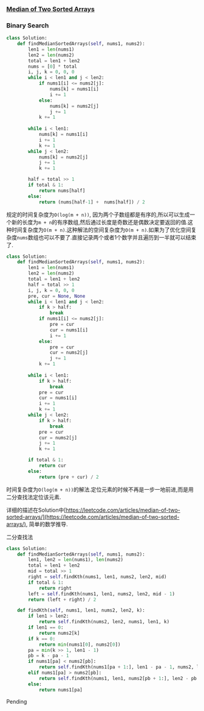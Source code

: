 ### [Median of Two Sorted Arrays](https://leetcode.com/problems/median-of-two-sorted-arrays/)

### Binary Search

```Python
class Solution:
    def findMedianSortedArrays(self, nums1, nums2):
        len1 = len(nums1)
        len2 = len(nums2)
        total = len1 + len2
        nums = [0] * total
        i, j, k = 0, 0, 0
        while i < len1 and j < len2:
            if nums1[i] <= nums2[j]:
                nums[k] = nums1[i]
                i += 1
            else:
                nums[k] = nums2[j]
                j += 1
            k += 1
        
        while i < len1:
            nums[k] = nums1[i]
            i += 1
            k += 1
        while j < len2:
            nums[k] = nums2[j]
            j += 1
            k += 1

        half = total >> 1
        if total & 1:
            return nums[half]
        else:
            return (nums[half-1] +  nums[half]) / 2

```

规定的时间复杂度为```O(log(m + n))```, 因为两个子数组都是有序的,所以可以生成一个新的长度为```m + n```的有序数组,然后通过长度是奇数还是偶数决定要返回的值.这种时间复杂度为```O(m + n)```.这种解法的空间复杂度为```O(m + n)```.如果为了优化空间复杂度```nums```数组也可以不要了.直接记录两个或者1个数字并且遍历到一半就可以结束了.


```Python
class Solution:
    def findMedianSortedArrays(self, nums1, nums2):
        len1 = len(nums1)
        len2 = len(nums2)
        total = len1 + len2
        half = total >> 1
        i, j, k = 0, 0, 0
        pre, cur = None, None
        while i < len1 and j < len2:
            if k > half:
                break
            if nums1[i] <= nums2[j]:
                pre = cur
                cur = nums1[i]
                i += 1
            else:
                pre = cur
                cur = nums2[j]
                j += 1
            k += 1
        
        while i < len1:
            if k > half:
                break
            pre = cur
            cur = nums1[i]
            i += 1
            k += 1
        while j < len2:
            if k > half:
                break
            pre = cur
            cur = nums2[j]
            j += 1
            k += 1

        if total & 1:
            return cur
        else:
            return (pre + cur) / 2

```

时间复杂度为```O(log(m + n))```的解法.定位元素的时候不再是一步一地前进,而是用二分查找法定位该元素.

详细的描述在Solution中[https://leetcode.com/articles/median-of-two-sorted-arrays/](https://leetcode.com/articles/median-of-two-sorted-arrays/), 简单的数学推导.

二分查找法

```Python
class Solution:
    def findMedianSortedArrays(self, nums1, nums2):
        len1, len2 = len(nums1), len(nums2)
        total = len1 + len2
        mid = total >> 1
        right = self.findKth(nums1, len1, nums2, len2, mid)
        if total & 1:
            return right
        left = self.findKth(nums1, len1, nums2, len2, mid - 1)
        return (left + right) / 2

    def findKth(self, nums1, len1, nums2, len2, k):
        if len1 > len2:
            return self.findKth(nums2, len2, nums1, len1, k)
        if len1 == 0:
            return nums2[k]
        if k == 0:
            return min(nums1[0], nums2[0])
        pa = min(k >> 1, len1 - 1)
        pb = k - pa - 1
        if nums1[pa] < nums2[pb]:
            return self.findKth(nums1[pa + 1:], len1 - pa - 1, nums2, len2, k - pa - 1)
        elif nums1[pa] > nums2[pb]:
            return self.findKth(nums1, len1, nums2[pb + 1:], len2 - pb - 1, k - pb - 1)
        else:
            return nums1[pa]
```

Pending
